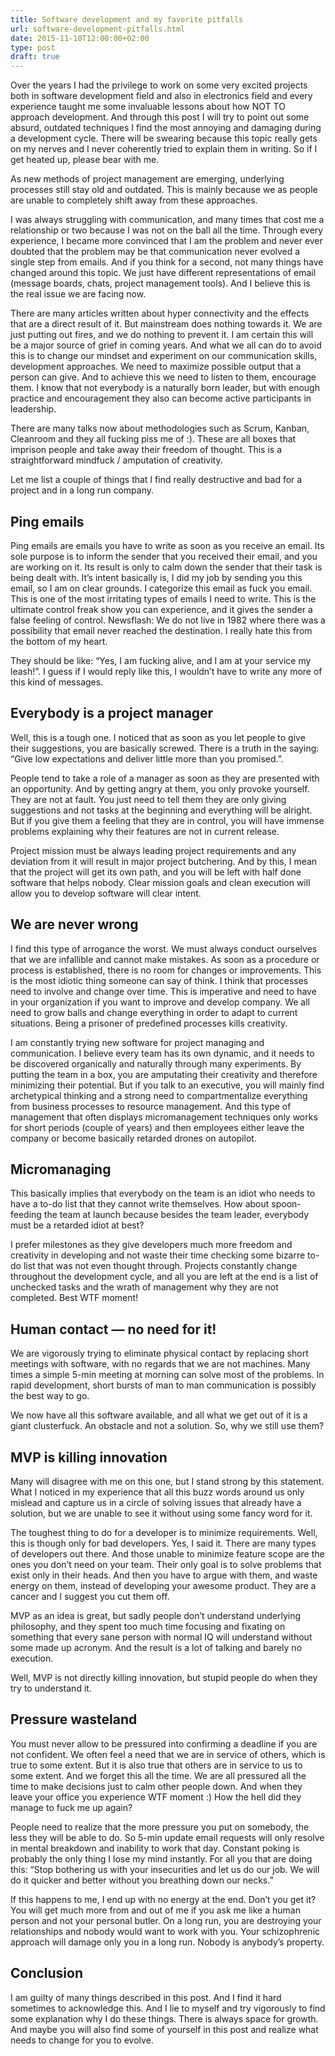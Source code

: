 ```yaml
---
title: Software development and my favorite pitfalls
url: software-development-pitfalls.html
date: 2015-11-10T12:00:00+02:00
type: post
draft: true
---
```


Over the years I had the privilege to work on some very excited projects both in
software development field and also in electronics field and every experience
taught me some invaluable lessons about how NOT TO approach development. And
through this post I will try to point out some absurd, outdated techniques I
find the most annoying and damaging during a development cycle. There will be
swearing because this topic really gets on my nerves and I never coherently
tried to explain them in writing. So if I get heated up, please bear with me.

As new methods of project management are emerging, underlying processes still
stay old and outdated. This is mainly because we as people are unable to
completely shift away from these approaches.

I was always struggling with communication, and many times that cost me a
relationship or two because I was not on the ball all the time. Through every
experience, I became more convinced that I am the problem and never ever doubted
that the problem may be that communication never evolved a single step from
emails. And if you think for a second, not many things have changed around this
topic. We just have different representations of email (message boards, chats,
project management tools). And I believe this is the real issue we are facing
now.

There are many articles written about hyper connectivity and the effects that
are a direct result of it. But mainstream does nothing towards it. We are just
putting out fires, and we do nothing to prevent it. I am certain this will be a
major source of grief in coming years. And what we all can do to avoid this is
to change our mindset and experiment on our communication skills, development
approaches. We need to maximize possible output that a person can give. And to
achieve this we need to listen to them, encourage them. I know that not
everybody is a naturally born leader, but with enough practice and encouragement
they also can become active participants in leadership.

There are many talks now about methodologies such as Scrum, Kanban, Cleanroom
and they all fucking piss me of :). These are all boxes that imprison people and
take away their freedom of thought. This is a straightforward mindfuck /
amputation of creativity.

Let me list a couple of things that I find really destructive and bad for a
project and in a long run company.

## Ping emails

Ping emails are emails you have to write as soon as you receive an email. Its
sole purpose is to inform the sender that you received their email, and you are
working on it. Its result is only to calm down the sender that their task is
being dealt with. It’s intent basically is, I did my job by sending you this
email, so I am on clear grounds. I categorize this email as fuck you email.
This is one of the most irritating types of emails I need to write. This is the
ultimate control freak show you can experience, and it gives the sender a false
feeling of control. Newsflash: We do not live in 1982 where there was a
possibility that email never reached the destination. I really hate this from
the bottom of my heart.

They should be like: “Yes, I am fucking alive, and I am at your service my
leash!”. I guess if I would reply like this, I wouldn’t have to write any more
of this kind of messages.

## Everybody is a project manager

Well, this is a tough one. I noticed that as soon as you let people to give
their suggestions, you are basically screwed. There is a truth in the saying:
“Give low expectations and deliver little more than you promised.”.

People tend to take a role of a manager as soon as they are presented with an
opportunity. And by getting angry at them, you only provoke yourself. They are
not at fault. You just need to tell them they are only giving suggestions and
not tasks at the beginning and everything will be alright. But if you give them
a feeling that they are in control, you will have immense problems explaining
why their features are not in current release.

Project mission must be always leading project requirements and any deviation
from it will result in major project butchering. And by this, I mean that the
project will get its own path, and you will be left with half done software that
helps nobody. Clear mission goals and clean execution will allow you to develop
software will clear intent.

## We are never wrong

I find this type of arrogance the worst. We must always conduct ourselves that
we are infallible and cannot make mistakes. As soon as a procedure or process is
established, there is no room for changes or improvements. This is the most
idiotic thing someone can say of think. I think that processes need to involve
and change over time. This is imperative and need to have in your organization
if you want to improve and develop company. We all need to grow balls and change
everything in order to adapt to current situations. Being a prisoner of
predefined processes kills creativity.

I am constantly trying new software for project managing and communication.  I
believe every team has its own dynamic, and it needs to be discovered
organically and naturally through many experiments. By putting the team in a
box, you are amputating their creativity and therefore minimizing their
potential. But if you talk to an executive, you will mainly find archetypical
thinking and a strong need to compartmentalize everything from business
processes to resource management. And this type of management that often
displays micromanagement techniques only works for short periods (couple of
years) and then employees either leave the company or become basically retarded
drones on autopilot.

## Micromanaging

This basically implies that everybody on the team is an idiot who needs to have
a to-do list that they cannot write themselves. How about spoon-feeding the team
at launch because besides the team leader, everybody must be a retarded idiot at
best?

I prefer milestones as they give developers much more freedom and creativity in
developing and not waste their time checking some bizarre to-do list that was
not even thought through. Projects constantly change throughout the development
cycle, and all you are left at the end is a list of unchecked tasks and the
wrath of management why they are not completed. Best WTF moment!

## Human contact — no need for it!

We are vigorously trying to eliminate physical contact by replacing short
meetings with software, with no regards that we are not machines. Many times a
simple 5-min meeting at morning can solve most of the problems. In rapid
development, short bursts of man to man communication is possibly the best way
to go.

We now have all this software available, and all what we get out of it is a
giant clusterfuck. An obstacle and not a solution. So, why we still use them?

## MVP is killing innovation

Many will disagree with me on this one, but I stand strong by this statement.
What I noticed in my experience that all this buzz words around us only mislead
and capture us in a circle of solving issues that already have a solution, but
we are unable to see it without using some fancy word for it.

The toughest thing to do for a developer is to minimize requirements. Well, this
is though only for bad developers. Yes, I said it. There are many types of
developers out there. And those unable to minimize feature scope are the ones
you don’t need on your team. Their only goal is to solve problems that exist
only in their heads. And then you have to argue with them, and waste energy on
them, instead of developing your awesome product. They are a cancer and I
suggest you cut them off.

MVP as an idea is great, but sadly people don’t understand underlying
philosophy, and they spent too much time focusing and fixating on something that
every sane person with normal IQ will understand without some made up
acronym. And the result is a lot of talking and barely no execution.

Well, MVP is not directly killing innovation, but stupid people do when they try
to understand it.

## Pressure wasteland

You must never allow to be pressured into confirming a deadline if you are not
confident. We often feel a need that we are in service of others, which is true
to some extent. But it is also true that others are in service to us to some
extent. And we forget this all the time. We are all pressured all the time to
make decisions just to calm other people down. And when they leave your office
you experience WTF moment :) How the hell did they manage to fuck me up again?

People need to realize that the more pressure you put on somebody, the less they
will be able to do. So 5-min update email requests will only resolve in mental
breakdown and inability to work that day. Constant poking is probably the only
thing I lose my mind instantly. For all you that are doing this: “Stop bothering
us with your insecurities and let us do our job. We will do it quicker and
better without you breathing down our necks.”

If this happens to me, I end up with no energy at the end. Don’t you get it?
You will get much more from and out of me if you ask me like a human person and
not your personal butler. On a long run, you are destroying your relationships
and nobody would want to work with you. Your schizophrenic approach will damage
only you in a long run. Nobody is anybody’s property.

## Conclusion

I am guilty of many things described in this post. And I find it hard sometimes
to acknowledge this. And I lie to myself and try vigorously to find some
explanation why I do these things. There is always space for growth. And maybe
you will also find some of yourself in this post and realize what needs to
change for you to evolve.
